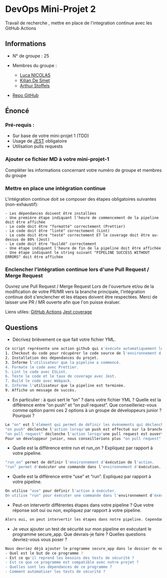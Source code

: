 # DevOps Mini-Projet 2

Travail de recherche , mettre en place de l'integration continue avec les GitHub Actions

## Informations

- N° de groupe : 25 
- Membres du groupe :
  - [Luca NICOLAS](https://github.com/IweZix)
  - [Kilian De Smet](https://github.com/kilianDeSmet)
  - [Arthur Stoffels](https://github.com/Arthi2507)

- [Repo GitHub](https://github.com/IweZix/devops-mini-proj-tdd-greetings)


## Énoncé

### Pré-requis :

- Sur base de votre mini-projet 1 (TDD)
- Usage de [JEST](https://jestjs.io/docs/getting-started) obligatoire
- Utilisation pulls requests

### Ajouter ce fichier MD à votre mini-projet-1

Compléter les informations concernant votre numéro de groupe et membres du groupe

### Mettre en place une intégration continue

L'intégration continue doit se composer des étapes obligatoires suivantes (non-exhaustif):

    - Les dépendances doivent être installées
    - Une première étape indiquant l'heure de commencement de la pipeline doit être affichée
    - Le code doit être "formatté" correctement (Prettier)
    - Le code doit être "linté" correctement (Lint)
    - Le code doit être "testé" correctement ET le coverage doit être au-dessus de 80% (Jest)
    - Le code doit être "buildé" correctement
    - Une étape indiquant l'heure de fin de la pipeline doit être affichée
    - Une étape indiquant le string suivant "PIPELINE SUCCESS WITHOUT ERRORS" doit être affichée

### Enclencher l'intégration continue lors d'une Pull Request / Merge Request

Ouvrez une Pull Request / Merge Request
Lors de l'ouverture et/ou de la modification de votre PR/MR vers la branche principale, l'intégration continue doit s'enclencher et les étapes doivent être respectées.
Merci de laisser une PR / MR ouverte afin que l'on puisse évaluer.

Liens utiles:
[GitHub Actions](https://docs.github.com/fr/actions)
[Jest coverage](https://www.valentinog.com/blog/jest-coverage/)

## Questions

- Décrivez brièvement ce que fait votre fichier YML.

```bash
Ce script représente une action github qui s'éxécute automatiquement lorsqu'une nouvelle pull request est ouverte ou éditée. 
1. Checkout du code pour récupérer le code source de l'environnement d'éxécution (pour que le code de la pull request soit disponible soit disponible dans les étpes suivantes).
2. Installation des dépendances du projet.
3. Informe l'utilisateur que la pipeline a commencé.
4. Formate le code avec Prettier.
5. Lint le code avec ESLint.
6. Teste le code et le taux de coverage avec Jest.
7. Build le code avec Webpack.
8. Informe l'utilisateur que la pipeline est terminée.
9. Affiche un message de succès.
```

- En particulier : à quoi sert le “on” ? dans votre fichier YML ? Quelle est la différence entre “on push” et “on pull request”. Que conseilleriez-vous comme option parmi ces 2 options à un groupe de développeurs junior ? Pourquoi ?

```bash
Le "on" est l'élément qui permet de définir les événements qui déclencheront l'action.
"on push" déclenche l'action lorsqu'un push est effectué sur la branche principale.
"on pull request" déclenche l'action lorsqu'une pull request est ouverte ou éditée.
Pour un développeur junior, nous conseillerions plus "on pull request" car cela permet de tester le code avant de le merger sur la branche principale. Cele leurs permettra de corriger les erreurs avant de merger le code.
```

- Quelle est la différence entre run et run_on ? Expliquez par rapport à votre pipeline.

```bash
"run_on" permet de définir l'environnement d'éxécution de l'action.
"run" permet d'éxécuter une commande dans l'environnement d'éxécution.
```

- Quelle est la différence entre “use” et “run”. Expliquez par rapport à votre pipeline.

```bash
On utilise "use" pour définir l'action à éxécuter.
On utilise "run" pour éxécuter une commande dans l'environnement d'éxécution.
```

- Peut-on intervertir différentes étapes dans votre pipeline ? Que votre réponse soit oui ou non, expliquez par rapport à votre pipeline.

```bash
Alors oui, on peut intervertir les étapes dans notre pipeline. Cependant, il faut faire attention à l'ordre dans lequel on les intervertit. Par exemple, on ne peut pas intervertir les étapes d'installation des dépendances et de build car le build a besoin des dépendances pour fonctionner.
```

- Je veux ajouter un test de sécurité sur mon pipeline en exécutant le programme secure_app. Que devrais-je faire ? Quelles questions devriez-vous vous poser ?

```bash
Nous devriez déjà ajouter le programme secure_app dans le dossier de notre projet. Et Devrions nous poser les questions suivantes:
- Quel est le but de ce programme ?
- Est ce qu'il reprend les besoins des tests de sécurité ?
- Est ce que ce programme est compatible avec notre projet ?
- Quelles sont les dépendances de ce programme ?
- Comment automatiser les tests de sécurité ?
```
